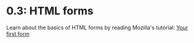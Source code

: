 # 0.3: HTML forms
Learn about the basics of HTML forms by reading Mozilla's tutorial: [Your first form](https://developer.mozilla.org/en-US/docs/Learn/Forms/Your_first_form)